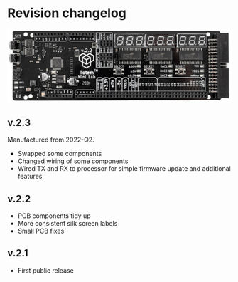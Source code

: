 # Revision changelog

![Mini Lab LabBoard photo](/assets/images/mini-lab/labboard-v2.2-photo.jpg)

## v.2.3

Manufactured from 2022-Q2.

- Swapped some components
- Changed wiring of some components
- Wired TX and RX to processor for simple firmware update and additional features

## v.2.2

- PCB components tidy up
- More consistent silk screen labels
- Small PCB fixes

## v.2.1

- First public release